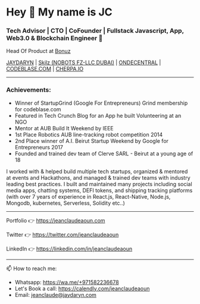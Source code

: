# Hey 👋 My name is JC

### Tech Advisor | CTO | CoFounder | Fullstack Javascript, App, Web3.0 & Blockchain Engineer 🚀

Head Of Product at [Bonuz](https://bonuz.market)

[JAYDARYN](https://jaydarym.com) |  [Skilz (NOBOTS FZ-LLC DUBAI)](https://skilzapp.net) | [ONDECENTRAL](https://ondecentral.com) | [CODEBLASE.COM](https://codeblase.com) | [CHERPA.IO](https://cherpa.io)

---

### Achievements:
* Winner of StartupGrind (Google For Entrepreneurs) Grind membership for codeblase.com 
* Featured in Tech Crunch Blog for an App he built Volunteering at an NGO
* Mentor at AUB Build It Weekend by IEEE
* 1st Place Robotics AUB line-tracking robot competition 2014
* 2nd Place winner of A.I. Beirut Startup Weekend by Google for Entrepreneurs 2017
* Founded and trained dev team of Clerve SARL - Beirut at a young age of 18

I worked with & helped build multiple tech startups, organized & mentored at events and Hackathons, and managed & trained dev teams with industry leading best practices. I built and maintained many projects including social media apps, chatting systems, DEFI tokens, and shipping tracking platforms (with over 7 years of experience in React.js, React-Native, Node.js, Mongodb, kubernetes, Serverless, Solidity etc..)

---

Portfolio 👉 https://jeanclaudeaoun.com

Twitter 👉 https://twitter.com/jeanclaudeaoun

LinkedIn 👉 https://linkedin.com/in/jeanclaudeaoun

---

📫 How to reach me:
- Whatsapp: https://wa.me/+971582236678
- Let's Book a call: https://calendly.com/jeanclaudeaoun
- Email: jeanclaude@jaydaryn.com
